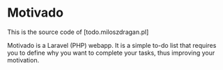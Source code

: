 # Motivado

This is the source code of [todo.miloszdragan.pl]

Motivado is a Laravel (PHP) webapp.
It is a simple to-do list that requires you to define why you want to complete your tasks,
thus improving your motivation.
